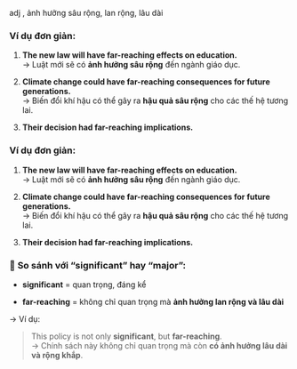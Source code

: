 adj , ảnh hưởng sâu rộng, lan rộng, lâu dài

### **Ví dụ đơn giản:**

1. **The new law will have far-reaching effects on education.**  
    → Luật mới sẽ có **ảnh hưởng sâu rộng** đến ngành giáo dục.
    
2. **Climate change could have far-reaching consequences for future generations.**  
    → Biến đổi khí hậu có thể gây ra **hậu quả sâu rộng** cho các thế hệ tương lai.
    
3. **Their decision had far-reaching implications.**

### **Ví dụ đơn giản:**

1. **The new law will have far-reaching effects on education.**  
    → Luật mới sẽ có **ảnh hưởng sâu rộng** đến ngành giáo dục.
    
2. **Climate change could have far-reaching consequences for future generations.**  
    → Biến đổi khí hậu có thể gây ra **hậu quả sâu rộng** cho các thế hệ tương lai.
    
3. **Their decision had far-reaching implications.**


### 🔹 **So sánh với “significant” hay “major”:**

- **significant** = quan trọng, đáng kể
    
- **far-reaching** = không chỉ quan trọng mà **ảnh hưởng lan rộng và lâu dài**
    

→ Ví dụ:

> This policy is not only **significant**, but **far-reaching**.  
> → Chính sách này không chỉ quan trọng mà còn **có ảnh hưởng lâu dài và rộng khắp**.